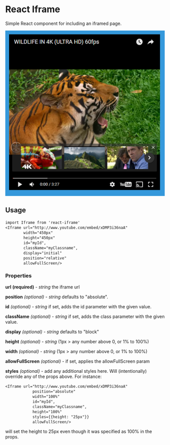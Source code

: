 # React Iframe

Simple React component for including an iframed page.

![Youtube in an iframe](screenshot.PNG)

## Usage

    import Iframe from 'react-iframe'
    <Iframe url="http://www.youtube.com/embed/xDMP3i36naA"
            width="450px"
            height="450px"
            id="myId",
            className="myClassname",
            display="initial"
            position="relative"
            allowFullScreen/>
            
### Properties

**url** **(required)** - *string* the iframe url

**position** _(optional)_ - *string* defaults to "absolute".

**id** _(optional)_ - *string* if set, adds the id parameter with the given value.

**className** _(optional)_ - *string* if set, adds the class parameter with the given value.

**display** _(optional)_ - *string* defaults to "block"

**height** _(optional)_ - *string* (1px > any number above 0, or 1% to 100%)

**width** _(optional)_ - *string* (1px > any number above 0, or 1% to 100%)

**allowFullScreen** _(optional)_ - if set, applies the allowFullScreen param

**styles** _(optional)_ - add any additional styles here. Will (intentionally) override any of the props 
above. For instance:

    <Iframe url="http://www.youtube.com/embed/xDMP3i36naA"
                position="absolute"
                width="100%"
                id="myId",
                className="myClassname",
                height="100%"
                styles={{height: "25px"}}
                allowFullScreen/>

will set the height to 25px even though it was specified as 100% in the props.
